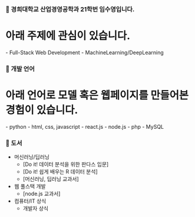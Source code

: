 ### :speech_balloon: 경희대학교 산업경영공학과 21학번 임수영입니다.
<h1> 아래 주제에 관심이 있습니다. </h1>
- Full-Stack Web Development 
- MachineLearning/DeepLearning 

### :speech_balloon: 개발 언어
<h1> 아래 언어로 모델 혹은 웹페이지를 만들어본 경험이 있습니다. </h1>
- python
- html, css, javascript
- react.js
- node.js
- php
- MySQL

###  :speech_balloon: 도서
- 머신러닝/딥러닝
  - [Do it! 데이터 분석을 위한 판다스 입문]
  - [Do it! 쉽게 배우는 R 데이터 분석]
  - [머신러닝, 딥러닝 교과서]
- 웹 풀스택 개발
  - [node.js 교과서]
- 컴퓨터/IT 상식
  - 개발자 상식
